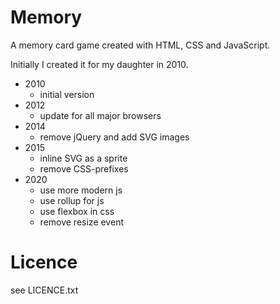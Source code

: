 Memory
======

A memory card game created with HTML, CSS and JavaScript.

Initially I created it for my daughter in 2010.

- 2010
	- initial version
- 2012
	- update for all major browsers
- 2014
	- remove jQuery and add SVG images
- 2015
	- inline SVG as a sprite
	- remove CSS-prefixes
- 2020
	- use more modern js
	- use rollup for js
	- use flexbox in css
	- remove resize event

Licence
=======

see LICENCE.txt
